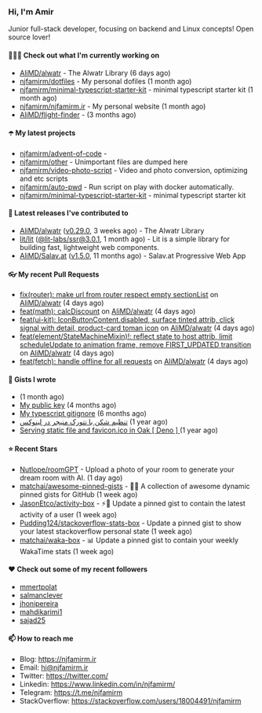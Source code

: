 ### Hi, I'm Amir

Junior full-stack developer, focusing on backend and Linux concepts!
Open source lover!

#### 👨🏻‍💻 Check out what I'm currently working on

- [AliMD/alwatr](https://github.com/AliMD/alwatr) - The Alwatr Library (6 days ago)
- [njfamirm/dotfiles](https://github.com/njfamirm/dotfiles) - My personal dofiles (1 month ago)
- [njfamirm/minimal-typescript-starter-kit](https://github.com/njfamirm/minimal-typescript-starter-kit) - minimal typescript starter kit (1 month ago)
- [njfamirm/njfamirm.ir](https://github.com/njfamirm/njfamirm.ir) - My personal website (1 month ago)
- [AliMD/flight-finder](https://github.com/AliMD/flight-finder) -  (3 months ago)

#### ☂️ My latest projects

- [njfamirm/advent-of-code](https://github.com/njfamirm/advent-of-code) - 
- [njfamirm/other](https://github.com/njfamirm/other) - Unimportant files are dumped here
- [njfamirm/video-photo-script](https://github.com/njfamirm/video-photo-script) - Video and photo conversion, optimizing and etc scripts
- [njfamirm/auto-pwd](https://github.com/njfamirm/auto-pwd) - Run script on play with docker automatically.
- [njfamirm/minimal-typescript-starter-kit](https://github.com/njfamirm/minimal-typescript-starter-kit) - minimal typescript starter kit

#### 🎉 Latest releases I've contributed to

- [AliMD/alwatr](https://github.com/AliMD/alwatr) ([v0.29.0](https://github.com/AliMD/alwatr/releases/tag/v0.29.0), 3 weeks ago) - The Alwatr Library
- [lit/lit](https://github.com/lit/lit) ([@lit-labs/ssr@3.0.1](https://github.com/lit/lit/releases/tag/%40lit-labs/ssr%403.0.1), 1 month ago) - Lit is a simple library for building fast, lightweight web components.
- [AliMD/Salav.at](https://github.com/AliMD/Salav.at) ([v1.5.0](https://github.com/AliMD/Salav.at/releases/tag/v1.5.0), 11 months ago) - Salav.at Progressive Web App

#### 👓 My recent Pull Requests

- [fix(router): make url from router respect empty sectionList](https://github.com/AliMD/alwatr/pull/895) on [AliMD/alwatr](https://github.com/AliMD/alwatr) (4 days ago)
- [feat(math): calcDiscount](https://github.com/AliMD/alwatr/pull/894) on [AliMD/alwatr](https://github.com/AliMD/alwatr) (4 days ago)
- [feat(ui-kit): IconButtonContent.disabled, surface tinted attrib, click signal with detail, product-card toman icon](https://github.com/AliMD/alwatr/pull/893) on [AliMD/alwatr](https://github.com/AliMD/alwatr) (4 days ago)
- [feat(element/StateMachineMixin)!: reflect state to host attrib, limit scheduleUpdate to animation frame, remove FIRST_UPDATED transition](https://github.com/AliMD/alwatr/pull/892) on [AliMD/alwatr](https://github.com/AliMD/alwatr) (4 days ago)
- [feat(fetch): handle offline for all requests](https://github.com/AliMD/alwatr/pull/891) on [AliMD/alwatr](https://github.com/AliMD/alwatr) (4 days ago)

#### 📓 Gists I wrote

- [](https://gist.github.com/022d07ecd84e69ad31ef0bcd32d86b59) (1 month ago)
- [My public key](https://gist.github.com/879f720c9ca74a0934ce571b7285ed34) (4 months ago)
- [My typescript gitignore](https://gist.github.com/6a40b1912daab3f91a02a7b53f3f76c3) (6 months ago)
- [تنظیم شکن با نتورک منیجر در لینوکس](https://gist.github.com/cc40c344e89bdcdf77085cbf1fc05162) (1 year ago)
- [Serving static file and favicon.ico in Oak [ Deno ] ](https://gist.github.com/9bcaca2b6a672e729c099193b4aafe9f) (1 year ago)

#### ⭐ Recent Stars

- [Nutlope/roomGPT](https://github.com/Nutlope/roomGPT) - Upload a photo of your room to generate your dream room with AI. (1 day ago)
- [matchai/awesome-pinned-gists](https://github.com/matchai/awesome-pinned-gists) - 📌✨ A collection of awesome dynamic pinned gists for GitHub (1 week ago)
- [JasonEtco/activity-box](https://github.com/JasonEtco/activity-box) - ⚡️📌 Update a pinned gist to contain the latest activity of a user (1 week ago)
- [Pudding124/stackoverflow-stats-box](https://github.com/Pudding124/stackoverflow-stats-box) - Update a pinned gist to show your latest stackoverflow personal state (1 week ago)
- [matchai/waka-box](https://github.com/matchai/waka-box) - 📊 Update a pinned gist to contain your weekly WakaTime stats (1 week ago)

#### ♥️ Check out some of my recent followers

- [mmertpolat](https://github.com/mmertpolat)
- [salmanclever](https://github.com/salmanclever)
- [jhonipereira](https://github.com/jhonipereira)
- [mahdikarimi1](https://github.com/mahdikarimi1)
- [sajad25](https://github.com/sajad25)

#### 📫 How to reach me

- Blog: https://njfamirm.ir
- Email: hi@njfamirm.ir
- Twitter: https://twitter.com/
- Linkedin: https://www.linkedin.com/in/njfamirm/
- Telegram: https://t.me/njfamirm
- StackOverflow: https://stackoverflow.com/users/18004491/njfamirm
